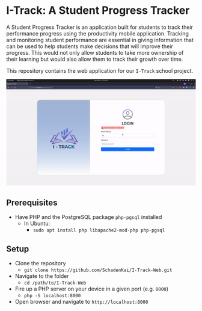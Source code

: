 # I-Track: A Student Progress Tracker

A Student Progress Tracker is an application built for students to track their performance progress using the productivity mobile application. Tracking and monitoring student performance are essential in giving information that can be used to help students make decisions that will improve their progress. This would not only allow students to take more ownership of their learning but would also allow them to track their growth over time.

This repository contains the web application for our `I-Track` school project.

![](docs/out.gif)

## Prerequisites

- Have PHP and the PostgreSQL package `php-pgsql` installed 
  - In Ubuntu:
    - `sudo apt install php libapache2-mod-php php-pgsql`

## Setup

- Clone the repository
  - `git clone https://github.com/SchadenKai/I-Track-Web.git`
- Navigate to the folder
  - `cd /path/to/I-Track-Web`
- Fire up a PHP server on your device in a given port (e.g. `8000`)
  - `php -S localhost:8000`
- Open browser and navigate to `http://localhost:8000`
